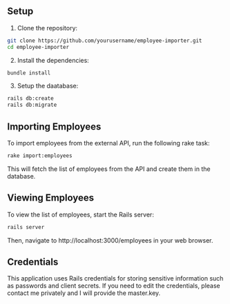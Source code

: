 ## Setup

1. Clone the repository:

```bash
git clone https://github.com/yourusername/employee-importer.git
cd employee-importer
```

2. Install the dependencies:

```bash
bundle install
```

3. Setup the daatabase:

```bash
rails db:create
rails db:migrate
```

## Importing Employees

To import employees from the external API, run the following rake task:

```bash
rake import:employees
```

This will fetch the list of employees from the API and create them in the database.

## Viewing Employees

To view the list of employees, start the Rails server:

```bash
rails server
```

Then, navigate to http://localhost:3000/employees in your web browser.

## Credentials

This application uses Rails credentials for storing sensitive information such as passwords and client secrets. If you need to edit the credentials, please contact me privately and I will provide the master.key.